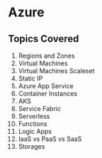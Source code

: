 # Azure

## Topics Covered 
  1.  Regions and Zones
  2.  Virtual Machines
  3.  Virtual Machines Scaleset
  4.  Static IP
  5.  Azure App Service
  6.  Container Instances
  7.  AKS
  8.  Service Fabric
  9.  Serverless
  10.  Functions
  11.  Logic Apps
  12.  IaaS vs PaaS vs SaaS
  13.  Storages
